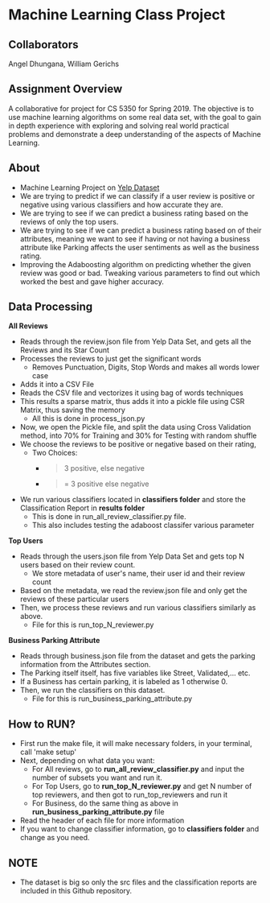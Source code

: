 # Machine Learning Class Project

## Collaborators 

Angel Dhungana, William Gerichs

## Assignment Overview

A collaborative for project for CS 5350 for Spring 2019.
The objective is to use machine learning algorithms on some real data set, with the goal to gain in depth experience with exploring and solving real world practical problems and demonstrate a deep understanding of the aspects of Machine Learning.

## About

* Machine Learning Project on [Yelp Dataset](https://www.yelp.com/dataset)
* We are trying to predict if we can classify if a user review is positive or negative using various classifiers and how accurate they are.
* We are trying to see if we can predict a business rating based on the reviews of only the top users.
* We are trying to see if we can predict a business rating based on of their attributes, meaning we want to see if having or not having a business attribute like Parking affects the user sentiments as well as the business rating.
* Improving the Adaboosting algorithm on predicting whether the given review was good or bad. Tweaking various parameters to find out which worked the best and gave higher accuracy.
    

## Data Processing
**All Reviews**
- Reads through the review.json file from Yelp Data Set, and gets all the Reviews and its Star Count
- Processes the reviews to just get the significant words
    - Removes Punctuation, Digits, Stop Words and makes all words lower case
- Adds it into a CSV File
- Reads the CSV file and vectorizes it using bag of words techniques
- This results a sparse matrix, thus adds it into a pickle file using CSR Matrix, thus saving the memory
    - All this is done in process_json.py
- Now, we open the Pickle file, and split the data using Cross Validation method, into 70% for Training and 30% for Testing with random shuffle
- We choose the reviews to be positive or negative based on their rating,
    - Two Choices: 
        - > 3 positive, else negative 
        - >= 3 positive else negative
- We run various classifiers located in **classifiers folder** and store the Classification Report in **results folder**
    - This is done in run_all_review_classifier.py file.
    - This also includes testing the adaboost classifer various parameter 

**Top Users**
- Reads through the users.json file from Yelp Data Set and gets top N users based on their review count.
    - We store metadata of user's name, their user id and their review count
- Based on the metadata, we read the review.json file and only get the reviews of these particular users
- Then, we process these reviews and run various classifiers similarly as above.
    - File for this is run_top_N_reviewer.py

**Business Parking Attribute**
- Reads through business.json file from the dataset and gets the parking information from the Attributes section.
- The Parking itself itself, has five variables like Street, Validated,... etc.
- If a Business has certain parking, it is labeled as 1 otherwise 0.
- Then, we run the classifiers on this dataset.
    - File for this is run_business_parking_attribute.py

## How to RUN?
* First run the make file, it will make necessary folders, in your terminal, call 'make setup'
* Next, depending on what data you want:
    * For All reviews, go to  **run_all_review_classifier.py** and input the number of subsets you want and run it.
    * For Top Users, go to **run_top_N_reviewer.py** and get N number of top reviewers, and then got to run_top_reviewers and run it
    * For Business, do the same thing as above in **run_business_parking_attribute.py** file
* Read the header of each file for more information
* If you want to change classifier information, go to **classifiers folder** and change as you need.

## NOTE
- The dataset is big so only the src files and the classification reports are included in this Github repository.